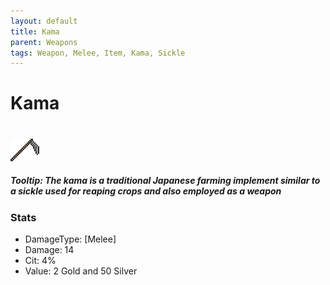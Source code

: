 ```yaml
---
layout: default
title: Kama
parent: Weapons
tags: Weapon, Melee, Item, Kama, Sickle
---
```


# Kama
#
![Icon](https://raw.githubusercontent.com/RickLugtigheid/SupernovaMod/main/Items/Weapons/PreHardmode/Kama.png)

##### Tooltip: *The kama is a traditional Japanese farming implement similar to a sickle used for reaping crops and also employed as a weapon*

### Stats
- DamageType: [Melee]
- Damage: 14
- Cit: 4%
- Value: 2 Gold and 50 Silver